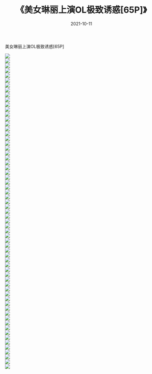 ﻿---
layout: post
title:  《美女琳丽上演OL极致诱惑[65P]》
date:   2021-10-11
img: http://pic.660000.xyz/1:/性感/2021/美女琳丽上演OL极致诱惑[65P]/000.jpg
categories: [美女, 清纯, 唯美]
---

美女琳丽上演OL极致诱惑[65P]

  ![](http://pic.660000.xyz/1:/性感/2021/美女琳丽上演OL极致诱惑[65P]/001.jpg) <br> ![](http://pic.660000.xyz/1:/性感/2021/美女琳丽上演OL极致诱惑[65P]/002.jpg) <br> ![](http://pic.660000.xyz/1:/性感/2021/美女琳丽上演OL极致诱惑[65P]/003.jpg) <br> ![](http://pic.660000.xyz/1:/性感/2021/美女琳丽上演OL极致诱惑[65P]/004.jpg) <br> ![](http://pic.660000.xyz/1:/性感/2021/美女琳丽上演OL极致诱惑[65P]/005.jpg) <br> ![](http://pic.660000.xyz/1:/性感/2021/美女琳丽上演OL极致诱惑[65P]/006.jpg) <br> ![](http://pic.660000.xyz/1:/性感/2021/美女琳丽上演OL极致诱惑[65P]/007.jpg) <br> ![](http://pic.660000.xyz/1:/性感/2021/美女琳丽上演OL极致诱惑[65P]/008.jpg) <br> ![](http://pic.660000.xyz/1:/性感/2021/美女琳丽上演OL极致诱惑[65P]/009.jpg) <br> ![](http://pic.660000.xyz/1:/性感/2021/美女琳丽上演OL极致诱惑[65P]/010.jpg) <br> ![](http://pic.660000.xyz/1:/性感/2021/美女琳丽上演OL极致诱惑[65P]/011.jpg) <br> ![](http://pic.660000.xyz/1:/性感/2021/美女琳丽上演OL极致诱惑[65P]/012.jpg) <br> ![](http://pic.660000.xyz/1:/性感/2021/美女琳丽上演OL极致诱惑[65P]/013.jpg) <br> ![](http://pic.660000.xyz/1:/性感/2021/美女琳丽上演OL极致诱惑[65P]/014.jpg) <br> ![](http://pic.660000.xyz/1:/性感/2021/美女琳丽上演OL极致诱惑[65P]/015.jpg) <br> ![](http://pic.660000.xyz/1:/性感/2021/美女琳丽上演OL极致诱惑[65P]/016.jpg) <br> ![](http://pic.660000.xyz/1:/性感/2021/美女琳丽上演OL极致诱惑[65P]/017.jpg) <br> ![](http://pic.660000.xyz/1:/性感/2021/美女琳丽上演OL极致诱惑[65P]/018.jpg) <br> ![](http://pic.660000.xyz/1:/性感/2021/美女琳丽上演OL极致诱惑[65P]/019.jpg) <br> ![](http://pic.660000.xyz/1:/性感/2021/美女琳丽上演OL极致诱惑[65P]/020.jpg) <br> ![](http://pic.660000.xyz/1:/性感/2021/美女琳丽上演OL极致诱惑[65P]/021.jpg) <br> ![](http://pic.660000.xyz/1:/性感/2021/美女琳丽上演OL极致诱惑[65P]/022.jpg) <br> ![](http://pic.660000.xyz/1:/性感/2021/美女琳丽上演OL极致诱惑[65P]/023.jpg) <br> ![](http://pic.660000.xyz/1:/性感/2021/美女琳丽上演OL极致诱惑[65P]/024.jpg) <br> ![](http://pic.660000.xyz/1:/性感/2021/美女琳丽上演OL极致诱惑[65P]/025.jpg) <br> ![](http://pic.660000.xyz/1:/性感/2021/美女琳丽上演OL极致诱惑[65P]/026.jpg) <br> ![](http://pic.660000.xyz/1:/性感/2021/美女琳丽上演OL极致诱惑[65P]/027.jpg) <br> ![](http://pic.660000.xyz/1:/性感/2021/美女琳丽上演OL极致诱惑[65P]/028.jpg) <br> ![](http://pic.660000.xyz/1:/性感/2021/美女琳丽上演OL极致诱惑[65P]/029.jpg) <br> ![](http://pic.660000.xyz/1:/性感/2021/美女琳丽上演OL极致诱惑[65P]/030.jpg) <br> ![](http://pic.660000.xyz/1:/性感/2021/美女琳丽上演OL极致诱惑[65P]/031.jpg) <br> ![](http://pic.660000.xyz/1:/性感/2021/美女琳丽上演OL极致诱惑[65P]/032.jpg) <br> ![](http://pic.660000.xyz/1:/性感/2021/美女琳丽上演OL极致诱惑[65P]/033.jpg) <br> ![](http://pic.660000.xyz/1:/性感/2021/美女琳丽上演OL极致诱惑[65P]/034.jpg) <br> ![](http://pic.660000.xyz/1:/性感/2021/美女琳丽上演OL极致诱惑[65P]/035.jpg) <br> ![](http://pic.660000.xyz/1:/性感/2021/美女琳丽上演OL极致诱惑[65P]/036.jpg) <br> ![](http://pic.660000.xyz/1:/性感/2021/美女琳丽上演OL极致诱惑[65P]/037.jpg) <br> ![](http://pic.660000.xyz/1:/性感/2021/美女琳丽上演OL极致诱惑[65P]/038.jpg) <br> ![](http://pic.660000.xyz/1:/性感/2021/美女琳丽上演OL极致诱惑[65P]/039.jpg) <br> ![](http://pic.660000.xyz/1:/性感/2021/美女琳丽上演OL极致诱惑[65P]/040.jpg) <br> ![](http://pic.660000.xyz/1:/性感/2021/美女琳丽上演OL极致诱惑[65P]/041.jpg) <br> ![](http://pic.660000.xyz/1:/性感/2021/美女琳丽上演OL极致诱惑[65P]/042.jpg) <br> ![](http://pic.660000.xyz/1:/性感/2021/美女琳丽上演OL极致诱惑[65P]/043.jpg) <br> ![](http://pic.660000.xyz/1:/性感/2021/美女琳丽上演OL极致诱惑[65P]/044.jpg) <br> ![](http://pic.660000.xyz/1:/性感/2021/美女琳丽上演OL极致诱惑[65P]/045.jpg) <br> ![](http://pic.660000.xyz/1:/性感/2021/美女琳丽上演OL极致诱惑[65P]/046.jpg) <br> ![](http://pic.660000.xyz/1:/性感/2021/美女琳丽上演OL极致诱惑[65P]/047.jpg) <br> ![](http://pic.660000.xyz/1:/性感/2021/美女琳丽上演OL极致诱惑[65P]/048.jpg) <br> ![](http://pic.660000.xyz/1:/性感/2021/美女琳丽上演OL极致诱惑[65P]/049.jpg) <br> ![](http://pic.660000.xyz/1:/性感/2021/美女琳丽上演OL极致诱惑[65P]/050.jpg) <br> ![](http://pic.660000.xyz/1:/性感/2021/美女琳丽上演OL极致诱惑[65P]/051.jpg) <br> ![](http://pic.660000.xyz/1:/性感/2021/美女琳丽上演OL极致诱惑[65P]/052.jpg) <br> ![](http://pic.660000.xyz/1:/性感/2021/美女琳丽上演OL极致诱惑[65P]/053.jpg) <br> ![](http://pic.660000.xyz/1:/性感/2021/美女琳丽上演OL极致诱惑[65P]/054.jpg) <br> ![](http://pic.660000.xyz/1:/性感/2021/美女琳丽上演OL极致诱惑[65P]/055.jpg) <br> ![](http://pic.660000.xyz/1:/性感/2021/美女琳丽上演OL极致诱惑[65P]/056.jpg) <br> ![](http://pic.660000.xyz/1:/性感/2021/美女琳丽上演OL极致诱惑[65P]/057.jpg) <br> ![](http://pic.660000.xyz/1:/性感/2021/美女琳丽上演OL极致诱惑[65P]/058.jpg) <br> ![](http://pic.660000.xyz/1:/性感/2021/美女琳丽上演OL极致诱惑[65P]/059.jpg) <br> ![](http://pic.660000.xyz/1:/性感/2021/美女琳丽上演OL极致诱惑[65P]/060.jpg) <br> ![](http://pic.660000.xyz/1:/性感/2021/美女琳丽上演OL极致诱惑[65P]/061.jpg) <br> ![](http://pic.660000.xyz/1:/性感/2021/美女琳丽上演OL极致诱惑[65P]/062.jpg) <br> ![](http://pic.660000.xyz/1:/性感/2021/美女琳丽上演OL极致诱惑[65P]/063.jpg) <br> ![](http://pic.660000.xyz/1:/性感/2021/美女琳丽上演OL极致诱惑[65P]/064.jpg) <br> ![](http://pic.660000.xyz/1:/性感/2021/美女琳丽上演OL极致诱惑[65P]/065.jpg) <br>